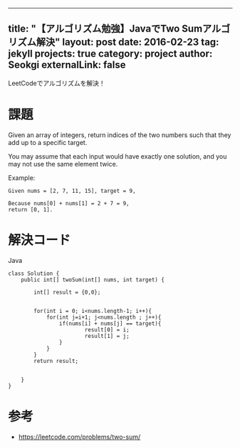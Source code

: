 
---
title: "【アルゴリズム勉強】JavaでTwo Sumアルゴリズム解決"
layout: post
date: 2016-02-23
tag: jekyll
projects: true
category: project
author: Seokgi
externalLink: false
---

LeetCodeでアルゴリズムを解決！

# 課題
Given an array of integers, return indices of the two numbers such that they add up to a specific target.

You may assume that each input would have exactly one solution, and you may not use the same element twice.

Example:
```shell
Given nums = [2, 7, 11, 15], target = 9,

Because nums[0] + nums[1] = 2 + 7 = 9,
return [0, 1].
```

# 解決コード
Java

```shell
class Solution {
    public int[] twoSum(int[] nums, int target) {
        
        int[] result = {0,0};
        
        
        for(int i = 0; i<nums.length-1; i++){
            for(int j=i+1; j<nums.length ; j++){
                if(nums[i] + nums[j] == target){
                        result[0] = i;
                        result[1] = j;
                }
            }
        }
        return result;
        
        
    }
}

```



# 参考
- https://leetcode.com/problems/two-sum/
